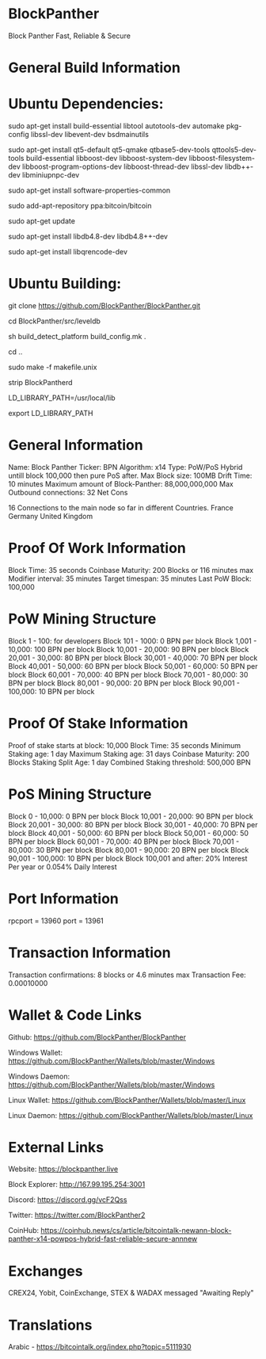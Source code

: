 # BlockPanther

Block Panther
Fast, Reliable & Secure


# General Build Information


Ubuntu Dependencies:
===================

sudo apt-get install build-essential libtool autotools-dev automake pkg-config libssl-dev libevent-dev bsdmainutils

sudo apt-get install qt5-default qt5-qmake qtbase5-dev-tools qttools5-dev-tools build-essential libboost-dev libboost-system-dev libboost-filesystem-dev libboost-program-options-dev libboost-thread-dev libssl-dev libdb++-dev libminiupnpc-dev

sudo apt-get install software-properties-common

sudo add-apt-repository ppa:bitcoin/bitcoin

sudo apt-get update

sudo apt-get install libdb4.8-dev libdb4.8++-dev

sudo apt-get install libqrencode-dev

Ubuntu Building:
================

git clone https://github.com/BlockPanther/BlockPanther.git

cd BlockPanther/src/leveldb

sh build_detect_platform build_config.mk .

cd ..

sudo make -f makefile.unix

strip BlockPantherd

LD_LIBRARY_PATH=/usr/local/lib

export LD_LIBRARY_PATH


# General Information


Name: Block Panther
Ticker: BPN
Algorithm: x14
Type: PoW/PoS Hybrid untill block 100,000 then pure PoS after.
Max Block size: 100MB
Drift Time: 10 minutes
Maximum amount of Block-Panther: 88,000,000,000
Max Outbound connections: 32 Net Cons

16 Connections to the main node so far in different Countries.
France
Germany
United Kingdom


# Proof Of Work Information


Block Time: 35 seconds
Coinbase Maturity: 200 Blocks or 116 minutes max
Modifier interval: 35 minutes
Target timespan: 35 minutes
Last PoW Block: 100,000


# PoW Mining Structure


Block 1 - 100: for developers
Block 101 - 1000: 0 BPN per block
Block 1,001 - 10,000: 100 BPN per block
Block 10,001 - 20,000: 90 BPN per block
Block 20,001 - 30,000: 80 BPN per block
Block 30,001 - 40,000: 70 BPN per block
Block 40,001 - 50,000: 60 BPN per block
Block 50,001 - 60,000: 50 BPN per block
Block 60,001 - 70,000: 40 BPN per block
Block 70,001 - 80,000: 30 BPN per block
Block 80,001 - 90,000: 20 BPN per block
Block 90,001 - 100,000: 10 BPN per block



# Proof Of Stake Information



Proof of stake starts at block: 10,000
Block Time: 35 seconds
Minimum Staking age: 1 day
Maximum Staking age: 31 days
Coinbase Maturity: 200 Blocks
Staking Split Age: 1 day
Combined Staking threshold: 500,000 BPN


# PoS Mining Structure


Block 0 - 10,000: 0 BPN per block
Block 10,001 - 20,000: 90 BPN per block
Block 20,001 - 30,000: 80 BPN per block
Block 30,001 - 40,000: 70 BPN per block
Block 40,001 - 50,000: 60 BPN per block
Block 50,001 - 60,000: 50 BPN per block
Block 60,001 - 70,000: 40 BPN per block
Block 70,001 - 80,000: 30 BPN per block
Block 80,001 - 90,000: 20 BPN per block
Block 90,001 - 100,000: 10 BPN per block
Block 100,001 and after: 20% Interest Per year or 0.054% Daily Interest



# Port Information


rpcport = 13960
port = 13961



# Transaction Information


Transaction confirmations: 8 blocks or 4.6 minutes max
Transaction Fee: 0.00010000



# Wallet & Code Links


Github: https://github.com/BlockPanther/BlockPanther

Windows Wallet: https://github.com/BlockPanther/Wallets/blob/master/Windows

Windows Daemon: https://github.com/BlockPanther/Wallets/blob/master/Windows

Linux Wallet: https://github.com/BlockPanther/Wallets/blob/master/Linux

Linux Daemon: https://github.com/BlockPanther/Wallets/blob/master/Linux



# External Links


Website: https://blockpanther.live

Block Explorer: http://167.99.195.254:3001

Discord: https://discord.gg/vcF2Qss

Twitter: https://twitter.com/BlockPanther2

CoinHub: https://coinhub.news/cs/article/bitcointalk-newann-block-panther-x14-powpos-hybrid-fast-reliable-secure-annnew


# Exchanges
CREX24, Yobit, CoinExchange, STEX & WADAX messaged "Awaiting Reply"


# Translations

Arabic - https://bitcointalk.org/index.php?topic=5111930